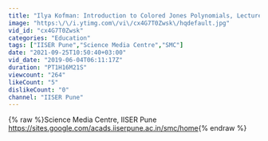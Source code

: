 ```yaml
---
title: "Ilya Kofman: Introduction to Colored Jones Polynomials, Lecture-I"
image: "https:\/\/i.ytimg.com\/vi\/cx4G7T0Zwsk\/hqdefault.jpg"
vid_id: "cx4G7T0Zwsk"
categories: "Education"
tags: ["IISER Pune","Science Media Centre","SMC"]
date: "2021-09-25T10:50:40+03:00"
vid_date: "2019-06-04T06:11:17Z"
duration: "PT1H16M21S"
viewcount: "264"
likeCount: "5"
dislikeCount: "0"
channel: "IISER Pune"
---
```

{% raw %}Science Media Centre, IISER Pune<br /><a rel="nofollow" target="blank" href="https://sites.google.com/acads.iiserpune.ac.in/smc/home">https://sites.google.com/acads.iiserpune.ac.in/smc/home</a>{% endraw %}
